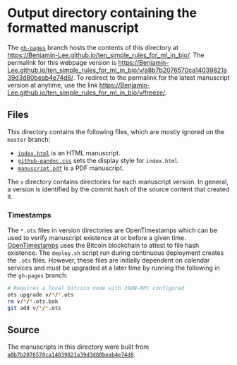 # Output directory containing the formatted manuscript

The [`gh-pages`](https://github.com/Benjamin-Lee/ten_simple_rules_for_ml_in_bio/tree/gh-pages) branch hosts the contents of this directory at https://Benjamin-Lee.github.io/ten_simple_rules_for_ml_in_bio/.
The permalink for this webpage version is https://Benjamin-Lee.github.io/ten_simple_rules_for_ml_in_bio/v/a8b7b2076570ca14039821a39d3d80beab4e74d8/.
To redirect to the permalink for the latest manuscript version at anytime, use the link https://Benjamin-Lee.github.io/ten_simple_rules_for_ml_in_bio/v/freeze/.

## Files

This directory contains the following files, which are mostly ignored on the `master` branch:

+ [`index.html`](index.html) is an HTML manuscript.
+ [`github-pandoc.css`](github-pandoc.css) sets the display style for `index.html`.
+ [`manuscript.pdf`](manuscript.pdf) is a PDF manuscript.

The `v` directory contains directories for each manuscript version.
In general, a version is identified by the commit hash of the source content that created it.

### Timestamps

The `*.ots` files in version directories are OpenTimestamps which can be used to verify manuscript existence at or before a given time.
[OpenTimestamps](https://opentimestamps.org/) uses the Bitcoin blockchain to attest to file hash existence.
The `deploy.sh` script run during continuous deployment creates the `.ots` files.
However, these files are initially dependent on calendar services and must be upgraded at a later time by running the following in the `gh-pages` branch:

```sh
# Requires a local bitcoin node with JSON-RPC configured
ots upgrade v/*/*.ots
rm v/*/*.ots.bak
git add v/*/*.ots
```

## Source

The manuscripts in this directory were built from
[`a8b7b2076570ca14039821a39d3d80beab4e74d8`](https://github.com/Benjamin-Lee/ten_simple_rules_for_ml_in_bio/commit/a8b7b2076570ca14039821a39d3d80beab4e74d8).
